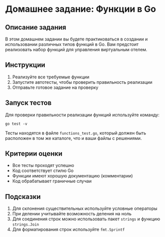 # Домашнее задание: Функции в Go

## Описание задания

В этом домашнем задании вы будете практиковаться в создании и использовании различных типов функций в Go. Вам предстоит реализовать набор функций для управления виртуальным отелем.

## Инструкции

1. Реализуйте все требуемые функции
3. Запустите автотесты, чтобы проверить правильность реализации
4. Отправьте готовое задание на проверку


## Запуск тестов

Для проверки правильности реализации функций используйте команду:

```
go test -v
```

Тесты находятся в файле `functions_test.go`, который должен быть расположен в том же каталоге, что и ваши файлы с решениями.

## Критерии оценки

- Все тесты проходят успешно
- Код соответствует стилю Go
- Функции имеют хорошую документацию (комментарии)
- Код обрабатывает граничные случаи

## Подсказки

1. Для склонения существительных используйте условные операторы
2. При делении учитывайте возможность деления на ноль
3. Для соединения строк можно использовать пакет `strings` и функцию `strings.Join`
4. Для форматирования строк используйте `fmt.Sprintf`